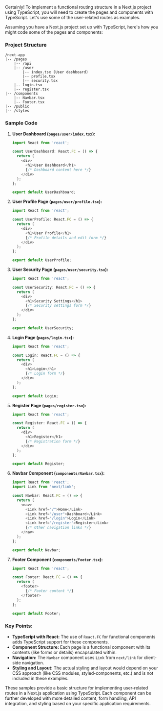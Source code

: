 Certainly! To implement a functional routing structure in a Next.js project using TypeScript, you will need to create the pages and components with TypeScript. Let's use some of the user-related routes as examples. 

Assuming you have a Next.js project set up with TypeScript, here's how you might code some of the pages and components:

### Project Structure

```
/next-app
|-- /pages
    |-- /api
    |-- /user
        |-- index.tsx (User dashboard)
        |-- profile.tsx
        |-- security.tsx
    |-- login.tsx
    |-- register.tsx
|-- /components
    |-- Navbar.tsx
    |-- Footer.tsx
|-- /public
|-- /styles
```

### Sample Code

1. **User Dashboard (`pages/user/index.tsx`):**

   ```typescript
   import React from 'react';

   const UserDashboard: React.FC = () => {
     return (
       <div>
         <h1>User Dashboard</h1>
         {/* Dashboard content here */}
       </div>
     );
   };

   export default UserDashboard;
   ```

2. **User Profile Page (`pages/user/profile.tsx`):**

   ```typescript
   import React from 'react';

   const UserProfile: React.FC = () => {
     return (
       <div>
         <h1>User Profile</h1>
         {/* Profile details and edit form */}
       </div>
     );
   };

   export default UserProfile;
   ```

3. **User Security Page (`pages/user/security.tsx`):**

   ```typescript
   import React from 'react';

   const UserSecurity: React.FC = () => {
     return (
       <div>
         <h1>Security Settings</h1>
         {/* Security settings form */}
       </div>
     );
   };

   export default UserSecurity;
   ```

4. **Login Page (`pages/login.tsx`):**

   ```typescript
   import React from 'react';

   const Login: React.FC = () => {
     return (
       <div>
         <h1>Login</h1>
         {/* Login form */}
       </div>
     );
   };

   export default Login;
   ```

5. **Register Page (`pages/register.tsx`):**

   ```typescript
   import React from 'react';

   const Register: React.FC = () => {
     return (
       <div>
         <h1>Register</h1>
         {/* Registration form */}
       </div>
     );
   };

   export default Register;
   ```

6. **Navbar Component (`components/Navbar.tsx`):**

   ```typescript
   import React from 'react';
   import Link from 'next/link';

   const Navbar: React.FC = () => {
     return (
       <nav>
         <Link href="/">Home</Link>
         <Link href="/user">Dashboard</Link>
         <Link href="/login">Login</Link>
         <Link href="/register">Register</Link>
         {/* Other navigation links */}
       </nav>
     );
   };

   export default Navbar;
   ```

7. **Footer Component (`components/Footer.tsx`):**

   ```typescript
   import React from 'react';

   const Footer: React.FC = () => {
     return (
       <footer>
         {/* Footer content */}
       </footer>
     );
   };

   export default Footer;
   ```

### Key Points:

- **TypeScript with React:** The use of `React.FC` for functional components adds TypeScript support for these components.
- **Component Structure:** Each page is a functional component with its contents (like forms or details) encapsulated within.
- **Navigation:** The `Navbar` component uses `Link` from `next/link` for client-side navigation.
- **Styling and Layout:** The actual styling and layout would depend on your CSS approach (like CSS modules, styled-components, etc.) and is not included in these examples.

These samples provide a basic structure for implementing user-related routes in a Next.js application using TypeScript. Each component can be further developed with more detailed content, form handling, API integration, and styling based on your specific application requirements.